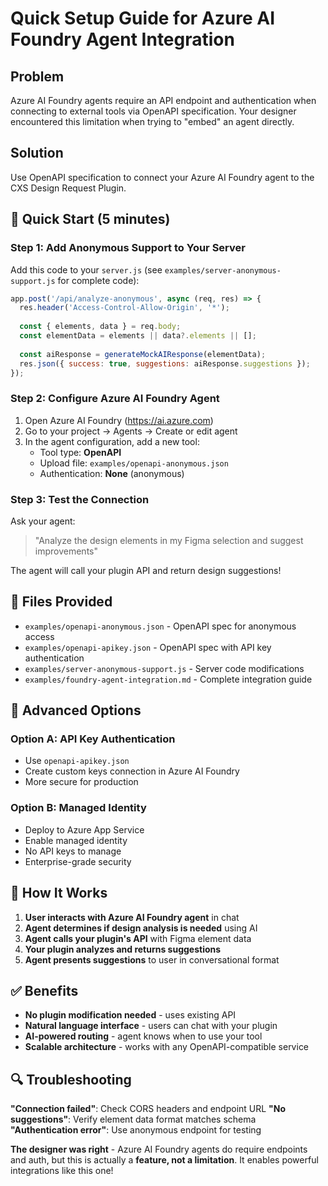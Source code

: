 # Quick Setup Guide for Azure AI Foundry Agent Integration

## Problem
Azure AI Foundry agents require an API endpoint and authentication when connecting to external tools via OpenAPI specification. Your designer encountered this limitation when trying to "embed" an agent directly.

## Solution
Use OpenAPI specification to connect your Azure AI Foundry agent to the CXS Design Request Plugin.

## 🚀 Quick Start (5 minutes)

### Step 1: Add Anonymous Support to Your Server

Add this code to your `server.js` (see `examples/server-anonymous-support.js` for complete code):

```javascript
app.post('/api/analyze-anonymous', async (req, res) => {
  res.header('Access-Control-Allow-Origin', '*');
  
  const { elements, data } = req.body;
  const elementData = elements || data?.elements || [];
  
  const aiResponse = generateMockAIResponse(elementData);
  res.json({ success: true, suggestions: aiResponse.suggestions });
});
```

### Step 2: Configure Azure AI Foundry Agent

1. Open Azure AI Foundry (https://ai.azure.com)
2. Go to your project → Agents → Create or edit agent
3. In the agent configuration, add a new tool:
   - Tool type: **OpenAPI**
   - Upload file: `examples/openapi-anonymous.json`
   - Authentication: **None** (anonymous)

### Step 3: Test the Connection

Ask your agent:
> "Analyze the design elements in my Figma selection and suggest improvements"

The agent will call your plugin API and return design suggestions!

## 📁 Files Provided

- `examples/openapi-anonymous.json` - OpenAPI spec for anonymous access
- `examples/openapi-apikey.json` - OpenAPI spec with API key authentication  
- `examples/server-anonymous-support.js` - Server code modifications
- `examples/foundry-agent-integration.md` - Complete integration guide

## 🔧 Advanced Options

### Option A: API Key Authentication
- Use `openapi-apikey.json`
- Create custom keys connection in Azure AI Foundry
- More secure for production

### Option B: Managed Identity
- Deploy to Azure App Service
- Enable managed identity
- No API keys to manage
- Enterprise-grade security

## 🤝 How It Works

1. **User interacts with Azure AI Foundry agent** in chat
2. **Agent determines if design analysis is needed** using AI
3. **Agent calls your plugin's API** with Figma element data
4. **Your plugin analyzes and returns suggestions** 
5. **Agent presents suggestions** to user in conversational format

## ✅ Benefits

- **No plugin modification needed** - uses existing API
- **Natural language interface** - users can chat with your plugin
- **AI-powered routing** - agent knows when to use your tool
- **Scalable architecture** - works with any OpenAPI-compatible service

## 🔍 Troubleshooting

**"Connection failed"**: Check CORS headers and endpoint URL
**"No suggestions"**: Verify element data format matches schema
**"Authentication error"**: Use anonymous endpoint for testing

**The designer was right** - Azure AI Foundry agents do require endpoints and auth, but this is actually a **feature, not a limitation**. It enables powerful integrations like this one!
